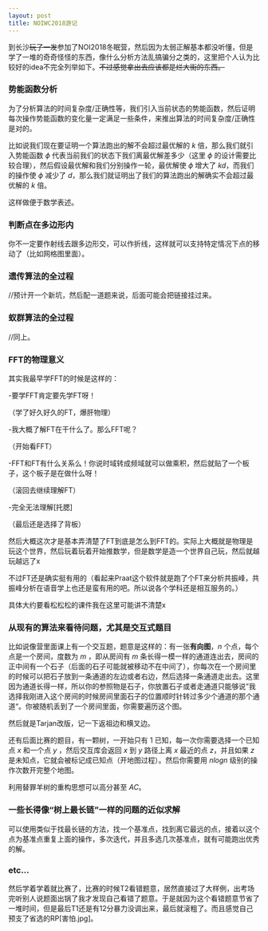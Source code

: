 ```yaml
---
layout: post
title: NOIWC2018游记
---
```


到长沙<del>玩了一发</del>参加了NOI2018冬眠营，然后因为太弱正解基本都没听懂，但是学了一堆的奇奇怪怪的东西，像什么分析方法乱搞骗分之类的，这里把个人认为比较好的idea不完全列举如下。<del>不过感觉拿出去应该都是烂大街的东西。</del>

### 势能函数分析

为了分析算法的时间复杂度/正确性等，我们引入当前状态的势能函数，然后证明每次操作势能函数的变化量一定满足一些条件，来推出算法的时间复杂度/正确性是对的。

比如说我们现在要证明一个算法跑出的解不会超过最优解的 $k$ 倍，那么我们就引入势能函数 $\phi$ 代表当前我们的状态下我们离最优解差多少（这里 $\phi$ 的设计需要比较合理），然后假设最优解和我们分别操作一轮，最优解使 $\phi$ 增大了 $kd$，而我们的操作使 $\phi$ 减少了 $d$，那么我们就证明出了我们的算法跑出的解确实不会超过最优解的 $k$ 倍。

这样做便于数学表述。

### 判断点在多边形内

你不一定要作射线去跟多边形交，可以作折线，这样就可以支持特定情况下点的移动了（比如网格图里面）。

### 遗传算法的全过程

//预计开一个新坑，然后配一道题来说，后面可能会把链接挂过来。

### 蚁群算法的全过程

//同上。

### FFT的物理意义

其实我最早学FFT的时候是这样的：

-要学FFT肯定要先学FT呀！

（学了好久好久的FT，爆肝物理）

-我大概了解FT在干什么了。那么FFT呢？

（开始看FFT）

-FFT和FT有什么关系么！你说时域转成频域就可以做乘积，然后就贴了一个板子，这个板子是在做什么呀！

（滚回去继续理解FT）

-完全无法理解[托腮]

（最后还是选择了背板）

然后大概这次才是基本弄清楚了FT到底是怎么到FFT的。实际上大概就是物理是玩这个世界，然后玩着玩着开始推数学，但是数学是造一个世界自己玩，然后就越玩越远了x

不过FT还是确实挺有用的（看起来Praat这个软件就是跑了个FT来分析共振峰，共振峰分析在语音学上也还是蛮有用的吧。所以说各个学科还是相互服务的。）

具体大约要看松松松的课件我在这里可能讲不清楚x

### 从现有的算法来看待问题，尤其是交互式题目

比如说像营里面课上有一个交互题，题意是这样的：有一张**有向图**，$n$ 个点，每个点是一个房间，度数为 $m$ ，即从房间有 $m$ 条长得一模一样的通道连出去，房间的正中间有一个石子（后面的石子可能就被移动不在中间了），你每次在一个房间里的时候可以把石子放到一条通道的左边或者右边，然后选择一条通道走出去。这里因为通道长得一样，所以你的参照物是石子，你放置石子或者走通道只能够说”我选择我刚进入这个房间的时候房间里面石子的位置顺时针转过多少个通道的那个通道“。你被随机丢到了一个房间里面，你需要遍历这个图。

然后就是Tarjan改版，记一下返祖边和横叉边。

还有后面比赛的题目，有一颗树，一开始只有 $1$ 已知，每一次你需要选择一个已知点 $x$ 和一个点 $y$ ，然后交互库会返回 $x$ 到 $y$ 路径上离 $x$ 最近的点 $z$，并且如果 $z$ 是未知点，它就会被标记成已知点（开地图过程）。然后你需要用 $nlogn$ 级别的操作次数开完整个地图。

利用替罪羊树的重构思想可以高分甚至 $AC$。

### 一些长得像“树上最长链”一样的问题的近似求解

可以使用类似于找最长链的方法，找一个基准点，找到离它最远的点，接着以这个点为基准点重复上面的操作，多次迭代，并且多选几次基准点，就有可能跑出优秀的解。

### etc...

然后学着学着就比赛了，比赛的时候T2看错题意，居然直接过了大样例，出考场完听别人说题面出锅了我才发现自己看错了题意。于是就因为这个看错题意节省了一堆时间，但是最后T1还是有12分暴力没调出来，最后就滚粗了。而且感觉自己预支了省选的RP[害怕.jpg]。
